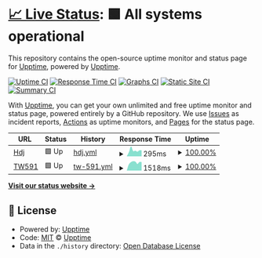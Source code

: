 # [📈 Live Status](https://demo.upptime.js.org): <!--live status--> **🟩 All systems operational**

This repository contains the open-source uptime monitor and status page for [Upptime](https://upptime.js.org), powered by [Upptime](https://github.com/upptime/upptime).

[![Uptime CI](https://github.com/huangdijia/status.hdj.me/workflows/Uptime%20CI/badge.svg)](https://github.com/huangdijia/status.hdj.me/actions?query=workflow%3A%22Uptime+CI%22)
[![Response Time CI](https://github.com/huangdijia/status.hdj.me/workflows/Response%20Time%20CI/badge.svg)](https://github.com/huangdijia/status.hdj.me/actions?query=workflow%3A%22Response+Time+CI%22)
[![Graphs CI](https://github.com/huangdijia/status.hdj.me/workflows/Graphs%20CI/badge.svg)](https://github.com/huangdijia/status.hdj.me/actions?query=workflow%3A%22Graphs+CI%22)
[![Static Site CI](https://github.com/huangdijia/status.hdj.me/workflows/Static%20Site%20CI/badge.svg)](https://github.com/huangdijia/status.hdj.me/actions?query=workflow%3A%22Static+Site+CI%22)
[![Summary CI](https://github.com/huangdijia/status.hdj.me/workflows/Summary%20CI/badge.svg)](https://github.com/huangdijia/status.hdj.me/actions?query=workflow%3A%22Summary+CI%22)

With [Upptime](https://upptime.js.org), you can get your own unlimited and free uptime monitor and status page, powered entirely by a GitHub repository. We use [Issues](https://github.com/upptime/upptime/issues) as incident reports, [Actions](https://github.com/huangdijia/status.hdj.me/actions) as uptime monitors, and [Pages](https://demo.upptime.js.org) for the status page.

<!--start: status pages-->
<!-- This summary is generated by Upptime (https://github.com/upptime/upptime) -->
<!-- Do not edit this manually, your changes will be overwritten -->
<!-- prettier-ignore -->
| URL | Status | History | Response Time | Uptime |
| --- | ------ | ------- | ------------- | ------ |
| <img alt="" src="https://icons.duckduckgo.com/ip3/hdj.me.ico" height="13"> [Hdj](https://hdj.me) | 🟩 Up | [hdj.yml](https://github.com/huangdijia/status.hdj.me/commits/HEAD/history/hdj.yml) | <details><summary><img alt="Response time graph" src="./graphs/hdj/response-time-week.png" height="20"> 295ms</summary><br><a href="https://status.hdj.me/history/hdj"><img alt="Response time 244" src="https://img.shields.io/endpoint?url=https%3A%2F%2Fraw.githubusercontent.com%2Fhuangdijia%2Fstatus.hdj.me%2FHEAD%2Fapi%2Fhdj%2Fresponse-time.json"></a><br><a href="https://status.hdj.me/history/hdj"><img alt="24-hour response time 192" src="https://img.shields.io/endpoint?url=https%3A%2F%2Fraw.githubusercontent.com%2Fhuangdijia%2Fstatus.hdj.me%2FHEAD%2Fapi%2Fhdj%2Fresponse-time-day.json"></a><br><a href="https://status.hdj.me/history/hdj"><img alt="7-day response time 295" src="https://img.shields.io/endpoint?url=https%3A%2F%2Fraw.githubusercontent.com%2Fhuangdijia%2Fstatus.hdj.me%2FHEAD%2Fapi%2Fhdj%2Fresponse-time-week.json"></a><br><a href="https://status.hdj.me/history/hdj"><img alt="30-day response time 306" src="https://img.shields.io/endpoint?url=https%3A%2F%2Fraw.githubusercontent.com%2Fhuangdijia%2Fstatus.hdj.me%2FHEAD%2Fapi%2Fhdj%2Fresponse-time-month.json"></a><br><a href="https://status.hdj.me/history/hdj"><img alt="1-year response time 247" src="https://img.shields.io/endpoint?url=https%3A%2F%2Fraw.githubusercontent.com%2Fhuangdijia%2Fstatus.hdj.me%2FHEAD%2Fapi%2Fhdj%2Fresponse-time-year.json"></a></details> | <details><summary><a href="https://status.hdj.me/history/hdj">100.00%</a></summary><a href="https://status.hdj.me/history/hdj"><img alt="All-time uptime 100.00%" src="https://img.shields.io/endpoint?url=https%3A%2F%2Fraw.githubusercontent.com%2Fhuangdijia%2Fstatus.hdj.me%2FHEAD%2Fapi%2Fhdj%2Fuptime.json"></a><br><a href="https://status.hdj.me/history/hdj"><img alt="24-hour uptime 100.00%" src="https://img.shields.io/endpoint?url=https%3A%2F%2Fraw.githubusercontent.com%2Fhuangdijia%2Fstatus.hdj.me%2FHEAD%2Fapi%2Fhdj%2Fuptime-day.json"></a><br><a href="https://status.hdj.me/history/hdj"><img alt="7-day uptime 100.00%" src="https://img.shields.io/endpoint?url=https%3A%2F%2Fraw.githubusercontent.com%2Fhuangdijia%2Fstatus.hdj.me%2FHEAD%2Fapi%2Fhdj%2Fuptime-week.json"></a><br><a href="https://status.hdj.me/history/hdj"><img alt="30-day uptime 100.00%" src="https://img.shields.io/endpoint?url=https%3A%2F%2Fraw.githubusercontent.com%2Fhuangdijia%2Fstatus.hdj.me%2FHEAD%2Fapi%2Fhdj%2Fuptime-month.json"></a><br><a href="https://status.hdj.me/history/hdj"><img alt="1-year uptime 100.00%" src="https://img.shields.io/endpoint?url=https%3A%2F%2Fraw.githubusercontent.com%2Fhuangdijia%2Fstatus.hdj.me%2FHEAD%2Fapi%2Fhdj%2Fuptime-year.json"></a></details>
| <img alt="" src="https://icons.duckduckgo.com/ip3/www.591.com.tw.ico" height="13"> [TW591](https://www.591.com.tw) | 🟩 Up | [tw-591.yml](https://github.com/huangdijia/status.hdj.me/commits/HEAD/history/tw-591.yml) | <details><summary><img alt="Response time graph" src="./graphs/tw-591/response-time-week.png" height="20"> 1518ms</summary><br><a href="https://status.hdj.me/history/tw-591"><img alt="Response time 1586" src="https://img.shields.io/endpoint?url=https%3A%2F%2Fraw.githubusercontent.com%2Fhuangdijia%2Fstatus.hdj.me%2FHEAD%2Fapi%2Ftw-591%2Fresponse-time.json"></a><br><a href="https://status.hdj.me/history/tw-591"><img alt="24-hour response time 1469" src="https://img.shields.io/endpoint?url=https%3A%2F%2Fraw.githubusercontent.com%2Fhuangdijia%2Fstatus.hdj.me%2FHEAD%2Fapi%2Ftw-591%2Fresponse-time-day.json"></a><br><a href="https://status.hdj.me/history/tw-591"><img alt="7-day response time 1518" src="https://img.shields.io/endpoint?url=https%3A%2F%2Fraw.githubusercontent.com%2Fhuangdijia%2Fstatus.hdj.me%2FHEAD%2Fapi%2Ftw-591%2Fresponse-time-week.json"></a><br><a href="https://status.hdj.me/history/tw-591"><img alt="30-day response time 1403" src="https://img.shields.io/endpoint?url=https%3A%2F%2Fraw.githubusercontent.com%2Fhuangdijia%2Fstatus.hdj.me%2FHEAD%2Fapi%2Ftw-591%2Fresponse-time-month.json"></a><br><a href="https://status.hdj.me/history/tw-591"><img alt="1-year response time 1607" src="https://img.shields.io/endpoint?url=https%3A%2F%2Fraw.githubusercontent.com%2Fhuangdijia%2Fstatus.hdj.me%2FHEAD%2Fapi%2Ftw-591%2Fresponse-time-year.json"></a></details> | <details><summary><a href="https://status.hdj.me/history/tw-591">100.00%</a></summary><a href="https://status.hdj.me/history/tw-591"><img alt="All-time uptime 99.86%" src="https://img.shields.io/endpoint?url=https%3A%2F%2Fraw.githubusercontent.com%2Fhuangdijia%2Fstatus.hdj.me%2FHEAD%2Fapi%2Ftw-591%2Fuptime.json"></a><br><a href="https://status.hdj.me/history/tw-591"><img alt="24-hour uptime 100.00%" src="https://img.shields.io/endpoint?url=https%3A%2F%2Fraw.githubusercontent.com%2Fhuangdijia%2Fstatus.hdj.me%2FHEAD%2Fapi%2Ftw-591%2Fuptime-day.json"></a><br><a href="https://status.hdj.me/history/tw-591"><img alt="7-day uptime 100.00%" src="https://img.shields.io/endpoint?url=https%3A%2F%2Fraw.githubusercontent.com%2Fhuangdijia%2Fstatus.hdj.me%2FHEAD%2Fapi%2Ftw-591%2Fuptime-week.json"></a><br><a href="https://status.hdj.me/history/tw-591"><img alt="30-day uptime 100.00%" src="https://img.shields.io/endpoint?url=https%3A%2F%2Fraw.githubusercontent.com%2Fhuangdijia%2Fstatus.hdj.me%2FHEAD%2Fapi%2Ftw-591%2Fuptime-month.json"></a><br><a href="https://status.hdj.me/history/tw-591"><img alt="1-year uptime 99.74%" src="https://img.shields.io/endpoint?url=https%3A%2F%2Fraw.githubusercontent.com%2Fhuangdijia%2Fstatus.hdj.me%2FHEAD%2Fapi%2Ftw-591%2Fuptime-year.json"></a></details>

<!--end: status pages-->

[**Visit our status website →**](https://demo.upptime.js.org)

## 📄 License

- Powered by: [Upptime](https://github.com/upptime/upptime)
- Code: [MIT](./LICENSE) © [Upptime](https://upptime.js.org)
- Data in the `./history` directory: [Open Database License](https://opendatacommons.org/licenses/odbl/1-0/)
